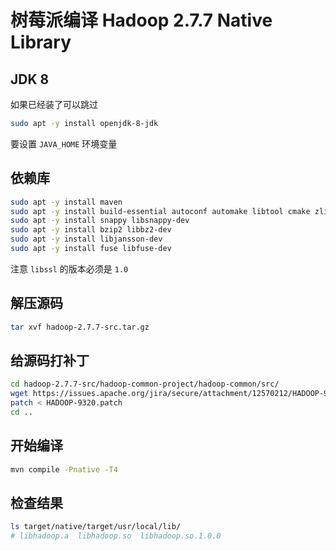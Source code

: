 # 树莓派编译 Hadoop 2.7.7 Native Library

## JDK 8

如果已经装了可以跳过

```bash
sudo apt -y install openjdk-8-jdk
```

要设置 `JAVA_HOME` 环境变量

## 依赖库

```bash
sudo apt -y install maven
sudo apt -y install build-essential autoconf automake libtool cmake zlib1g-dev pkg-config libssl1.0-dev
sudo apt -y install snappy libsnappy-dev
sudo apt -y install bzip2 libbz2-dev
sudo apt -y install libjansson-dev
sudo apt -y install fuse libfuse-dev
```

注意 `libssl` 的版本必须是 `1.0`

## 解压源码

```bash
tar xvf hadoop-2.7.7-src.tar.gz
```

## 给源码打补丁

```bash
cd hadoop-2.7.7-src/hadoop-common-project/hadoop-common/src/
wget https://issues.apache.org/jira/secure/attachment/12570212/HADOOP-9320.patch
patch < HADOOP-9320.patch
cd ..
```

## 开始编译

```bash
mvn compile -Pnative -T4
```

## 检查结果

```bash
ls target/native/target/usr/local/lib/
# libhadoop.a  libhadoop.so  libhadoop.so.1.0.0
```
